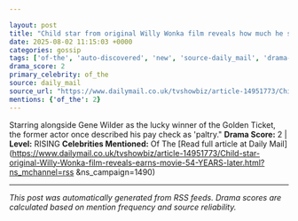 ```yaml
---

layout: post
title: "Child star from original Willy Wonka film reveals how much he still earns from movie 54 YEARS later"
date: 2025-08-02 11:15:03 +0000
categories: gossip
tags: ['of-the', 'auto-discovered', 'new', 'source-daily_mail', 'drama-rising']
drama_score: 2
primary_celebrity: of_the
source: daily_mail
source_url: "https://www.dailymail.co.uk/tvshowbiz/article-14951773/Child-star-original-Willy-Wonka-film-reveals-earns-movie-54-YEARS-later.html?ns_mchannel=rss&1490&campaign=1490"
mentions: {'of_the': 2}
---
```


Starring alongside Gene Wilder as the lucky winner of the Golden Ticket, the former actor once described his pay check as 'paltry." **Drama Score:** 2 | **Level:** RISING **Celebrities Mentioned:** Of The [Read full article at Daily Mail](https://www.dailymail.co.uk/tvshowbiz/article-14951773/Child-star-original-Willy-Wonka-film-reveals-earns-movie-54-YEARS-later.html?ns_mchannel=rss &ns_campaign=1490)

---

*This post was automatically generated from RSS feeds. Drama scores are calculated based on mention frequency and source reliability.*